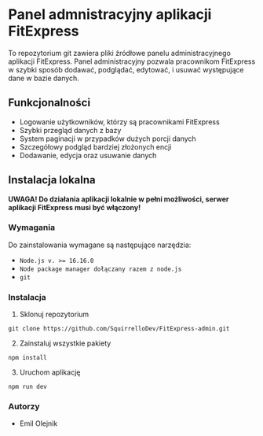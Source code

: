 # Panel admnistracyjny aplikacji FitExpress

To repozytorium git zawiera pliki źródłowe panelu administracyjnego aplikacji FitExpress.
Panel administracyjny pozwala pracownikom FitExpress w szybki sposób dodawać, podglądać, edytować, i usuwać występujące dane w bazie danych.
## Funkcjonalności
- Logowanie użytkowników, którzy są pracownikami FitExpress
- Szybki przegląd danych z bazy
- System paginacji w przypadków dużych porcji danych
- Szczegółowy podgląd bardziej złożonych encji
- Dodawanie, edycja oraz usuwanie danych


## Instalacja lokalna
**UWAGA! Do działania aplikacji lokalnie w pełni możliwości, serwer aplikacji FitExpress musi być włączony!**
### Wymagania
Do zainstalowania wymagane są następujące narzędzia:
- `Node.js v. >= 16.16.0` 
- `Node package manager dołączany razem z node.js`
- `git`

### Instalacja
1. Sklonuj repozytorium
```shell
git clone https://github.com/SquirrelloDev/FitExpress-admin.git
```
2. Zainstaluj wszystkie pakiety
```shell
npm install
```
3. Uruchom aplikację 
```shell
npm run dev
```
### Autorzy
- Emil Olejnik
